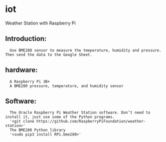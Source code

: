# iot
Weather Station with Raspberry Pi
## Introduction:
      Use BME280 sensor to measure the tmeperature, humidity and pressure. Then send the data to the Google Sheet.
## hardware:
      A Raspberry Pi 3B+
      A BME280 pressure, temperature, and humidity sensor
## Software:
      The Oracle Raspberry Pi Weather Station software. Don’t need to install it, just use some of the Python programs.
      '<git clone https://github.com/RaspberryPiFoundation/weather-station>'
      The BME280 Python library
      '<sudo pip3 install RPi.bme280>'
